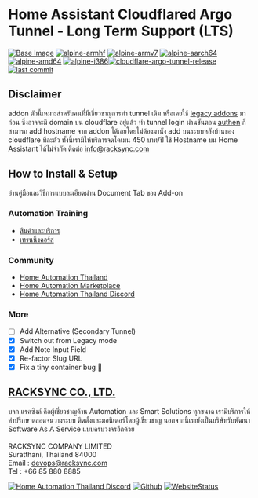 # Home Assistant Cloudflared Argo Tunnel - Long Term Support (LTS)


[![Base Image](https://img.shields.io/badge/Base%20Image-3.15-blue)](https://github.com/home-assistant/docker-base)  [![alpine-armhf](https://img.shields.io/badge/armhf-yes-brightgreen)](https://alpinelinux.org/releases/) 
[![alpine-armv7](https://img.shields.io/badge/armv7-yes-brightgreen)](https://alpinelinux.org/releases/) 
[![alpine-aarch64](https://img.shields.io/badge/aarch64-yes-brightgreen)](https://alpinelinux.org/releases/) 
[![alpine-amd64](https://img.shields.io/badge/amd64-yes-brightgreen)](https://alpinelinux.org/releases/) 
[![alpine-i386](https://img.shields.io/badge/i386-yes-brightgreen)](https://alpinelinux.org/releases/)[![cloudflare-argo-tunnel-release](https://img.shields.io/github/v/release/racksync/hass-addons-cloudflared-tunnel)](https://github.com/racksync/hass-addons-cloudflared-tunnel/releases) [![last commit](https://img.shields.io/github/last-commit/racksync/hass-addons-cloudflared-tunnel)](https://github.com/racksync/hass-addons-cloudflared-tunnel/commit/)

## Disclaimer ###

addon ตัวนี้เหมาะสำหรับคนที่มีเชี่ยวชาญการทำ tunnel เดิม หรือเคยใช้ [legacy addons](https://github.com/racksync/hass-addons-cloudflared-tunnel) มาก่อน ซึ่งอาจจะมี domain บน cloudflare อยู่แล้ว ทำ tunnel login ผ่านขั้นตอน [authen](https://developers.cloudflare.com/cloudflare-one/connections/connect-apps/install-and-setup/tunnel-guide) ก็สามารถ add hostname จาก addon ได้เลยโดยไม่ต้องมานั่ง add บนระบบหลังบ้านของ cloudflare ทีละตัว ทั้งนี้เรามีให้บริการจดโดเมน 450 บาท/ปี ใช้ Hostname บน Home Assistant ได้ไม่จำกัด ติดต่อ info@racksync.com

## How to Install & Setup

อ่านคู่มือและวิธีการแบบละเอียดผ่าน Document Tab ของ Add-on

### Automation Training

- [สินค้าและบริการ](http://racksync.com)
- [เทรนนิ่งคอร์ส](https://facebook.com/racksync)

### Community

- [Home Automation Thailand](https://www.facebook.com/groups/hathailand)
- [Home Automation Marketplace](https://www.facebook.com/groups/hatmarketplace)
- [Home Automation Thailand Discord](https://discord.gg/Wc5CwnWkp4)

### More

- [ ] Add Alternative (Secondary Tunnel)
- [X] Switch out from Legacy mode
- [X] Add Note Input Field 
- [X] Re-factor Slug URL
- [X] Fix a tiny container bug :tada:

## [RACKSYNC CO., LTD.](https://racksync.com)

บจก.แรคซิงค์ คือผู้เชี่ยวชาญด้าน Automation และ Smart Solutions ทุกขนาด เรามีบริการให้คำปรึกษาตลอดจนวางระบบ ติดตั้งและมอนิเตอร์โดยผู้เชี่ยวชาญ นอกจากนี้เรายังเป็นบริษัทรับพัฒนา Software As A Service แบบครบวงจรอีกด้วย
\
\
RACKSYNC COMPANY LIMITED \
Suratthani, Thailand 84000 \
Email : devops@racksync.com \
Tel : +66 85 880 8885 



[![Home Automation Thailand Discord](https://img.shields.io/discord/986181205504438345?style=for-the-badge)](https://discord.gg/Wc5CwnWkp4) [![Github](https://img.shields.io/github/followers/racksync?style=for-the-badge)](https://github.com/racksync) 
[![WebsiteStatus](https://img.shields.io/website?down_color=grey&down_message=Offline&style=for-the-badge&up_color=green&up_message=Online&url=https%3A%2F%2Fracksync.com)](https://racksync.com)
